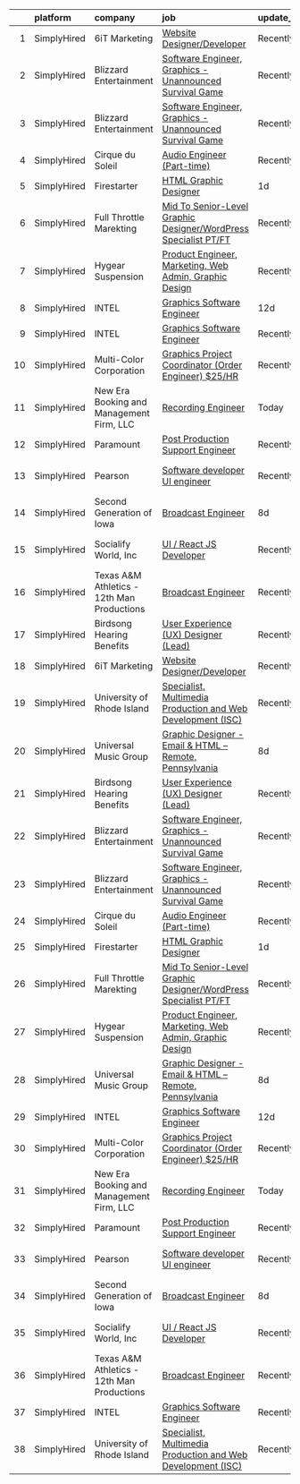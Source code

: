 

|    | platform    | company                                    | job                                                                                                                                                                          | update_time   | location                |
|---:|:------------|:-------------------------------------------|:-----------------------------------------------------------------------------------------------------------------------------------------------------------------------------|:--------------|:------------------------|
|  1 | SimplyHired | 6iT Marketing                              | [Website Designer/Developer](https://www.simplyhired.com/job/EwlGCTX-h85pgzf3jqQ7_nwUCfknZ-TB75B3EIwkHFZoLYRza-WrNw?q=graphic+engineer)                                      | Recently      | Remote                  |
|  2 | SimplyHired | Blizzard Entertainment                     | [Software Engineer, Graphics - Unannounced Survival Game](https://www.simplyhired.com/job/NUK4mbBCRI5wIENh-DNnNuS2SQlef6skaQhhcWJ6Ry3dJh5-F1ZZSA?q=graphic+engineer)         | Recently      | Irvine, CA              |
|  3 | SimplyHired | Blizzard Entertainment                     | [Software Engineer, Graphics - Unannounced Survival Game](https://www.simplyhired.com/job/NUK4mbBCRI5wIENh-DNnNuS2SQlef6skaQhhcWJ6Ry3dJh5-F1ZZSA?q=graphic+engineer)         | Recently      | Irvine, CA              |
|  4 | SimplyHired | Cirque du Soleil                           | [Audio Engineer (Part-time)](https://www.simplyhired.com/job/C4yb6CsPeppH8O5g6hPNt7wr98xNGrYZT250pHXRjPWC0N33FsTkLA?q=graphic+engineer)                                      | Recently      | New York, NY            |
|  5 | SimplyHired | Firestarter                                | [HTML Graphic Designer](https://www.simplyhired.com/job/8EOjR0F-fRkKZ7tY2DcAxGXOazaEarbFO_hifXHPOwdn_WPsgcxM1Q?q=graphic+engineer)                                           | 1d            | Remote                  |
|  6 | SimplyHired | Full Throttle Marekting                    | [Mid To Senior-Level Graphic Designer/WordPress Specialist PT/FT](https://www.simplyhired.com/job/JiCn5hf5Hgu4acBY9SvT87WeQhU06N041yNL4sQZrsGQ-rbKfSEung?q=graphic+engineer) | Recently      | Remote                  |
|  7 | SimplyHired | Hygear Suspension                          | [Product Engineer, Marketing, Web Admin, Graphic Design](https://www.simplyhired.com/job/BHtHZLUBCc7TpytRigBgrcKxlnaUU-2GMRKskjtvhA459r-eZJ67KQ?q=graphic+engineer)          | Recently      | Freeville, NY           |
|  8 | SimplyHired | INTEL                                      | [Graphics Software Engineer](https://www.simplyhired.com/job/Wnj6ojBifb1a1CJH6ANAwVc1My9DjvW2ynjEHv0WarpXVDqfD3OY-A?q=graphic+engineer)                                      | 12d           | Folsom, CA              |
|  9 | SimplyHired | INTEL                                      | [Graphics Software Engineer](https://www.simplyhired.com/job/zXWgh-E-xT740QOocJQr9D2UU1SUKHa3nSow2PWGN03kLLupupTu7Q?q=graphic+engineer)                                      | Recently      | Folsom, CA              |
| 10 | SimplyHired | Multi-Color Corporation                    | [Graphics Project Coordinator (Order Engineer) $25/HR](https://www.simplyhired.com/job/kGFwnfC_AhTJF9VZ-bm_jePzVKG9eelS5TvrkpYPvxC7PLsV3WpzGA?q=graphic+engineer)            | Recently      | Bowling Green, KY       |
| 11 | SimplyHired | New Era Booking and Management Firm, LLC   | [Recording Engineer](https://www.simplyhired.com/job/2M8EgUrWXseSJrgclGIKoNlS-9uK27LWgeECRR357boHjcJeDPUPBg?q=graphic+engineer)                                              | Today         | Dallas, TX              |
| 12 | SimplyHired | Paramount                                  | [Post Production Support Engineer](https://www.simplyhired.com/job/gHW1O_dzCRJC0tY_qYaandEAMTnsXd4kNzT8tAeI7byL2QY67AdJFA?q=graphic+engineer)                                | Recently      | New York, NY            |
| 13 | SimplyHired | Pearson                                    | [Software developer UI engineer](https://www.simplyhired.com/job/IqHkxmiRFHnbjxUWIb5K7NgT6lCQLskeRvG5g2OMNTTZtiuYeFKycw?q=graphic+engineer)                                  | Recently      | Boulder, CO +1 location |
| 14 | SimplyHired | Second Generation of Iowa                  | [Broadcast Engineer](https://www.simplyhired.com/job/w7anDTbuyJHALRaRq_GOKXE6xOY8RYFqICnclzhF1O-zQ1kmREnw9g?q=graphic+engineer)                                              | 8d            | Cedar Rapids, IA        |
| 15 | SimplyHired | Socialify World, Inc                       | [UI / React JS Developer](https://www.simplyhired.com/job/nVOskS2t1xZHdo0tOWzXYRLJ7IGEpviq625bLsHeHCTCe1gDVA07UA?q=graphic+engineer)                                         | Recently      | San Francisco, CA       |
| 16 | SimplyHired | Texas A&M Athletics - 12th Man Productions | [Broadcast Engineer](https://www.simplyhired.com/job/FvqtjkPQOHFz7okHbknjuZGriHK1tUpOYJrYq7y5M_E_VlNyFcveLg?q=graphic+engineer)                                              | Recently      | College Station, TX     |
| 17 | SimplyHired | Birdsong Hearing Benefits                  | [User Experience (UX) Designer (Lead)](https://www.simplyhired.com/job/P_VoK9D_ofFpWr8rigUEApVPqwcsSUq5XoWDjDTHwj3_7enlclt7mw?q=graphic+engineer)                            | Recently      | Jacksonville, FL        |
| 18 | SimplyHired | 6iT Marketing                              | [Website Designer/Developer](https://www.simplyhired.com/job/EwlGCTX-h85pgzf3jqQ7_nwUCfknZ-TB75B3EIwkHFZoLYRza-WrNw?q=graphic+engineer)                                      | Recently      | Remote                  |
| 19 | SimplyHired | University of Rhode Island                 | [Specialist, Multimedia Production and Web Development (ISC)](https://www.simplyhired.com/job/2ixL2ROB8Kod9lUnnnMUrFIamXF3RFbRO5zuMXVF1Zu_vH2iGDJvaA?q=graphic+engineer)     | Recently      | Narragansett, RI        |
| 20 | SimplyHired | Universal Music Group                      | [Graphic Designer - Email & HTML – Remote, Pennsylvania](https://www.simplyhired.com/job/ngKXF2rJA8K5hA7VYOrsT3scwpCQ5l2YIdxQ70cBPd1G-HhCj88hoA?q=graphic+engineer)          | 8d            | Pennsylvania            |
| 21 | SimplyHired | Birdsong Hearing Benefits                  | [User Experience (UX) Designer (Lead)](https://www.simplyhired.com/job/P_VoK9D_ofFpWr8rigUEApVPqwcsSUq5XoWDjDTHwj3_7enlclt7mw?q=graphic+engineer)                            | Recently      | Jacksonville, FL        |
| 22 | SimplyHired | Blizzard Entertainment                     | [Software Engineer, Graphics - Unannounced Survival Game](https://www.simplyhired.com/job/NUK4mbBCRI5wIENh-DNnNuS2SQlef6skaQhhcWJ6Ry3dJh5-F1ZZSA?q=graphic+engineer)         | Recently      | Irvine, CA              |
| 23 | SimplyHired | Blizzard Entertainment                     | [Software Engineer, Graphics - Unannounced Survival Game](https://www.simplyhired.com/job/NUK4mbBCRI5wIENh-DNnNuS2SQlef6skaQhhcWJ6Ry3dJh5-F1ZZSA?q=graphic+engineer)         | Recently      | Irvine, CA              |
| 24 | SimplyHired | Cirque du Soleil                           | [Audio Engineer (Part-time)](https://www.simplyhired.com/job/C4yb6CsPeppH8O5g6hPNt7wr98xNGrYZT250pHXRjPWC0N33FsTkLA?q=graphic+engineer)                                      | Recently      | New York, NY            |
| 25 | SimplyHired | Firestarter                                | [HTML Graphic Designer](https://www.simplyhired.com/job/8EOjR0F-fRkKZ7tY2DcAxGXOazaEarbFO_hifXHPOwdn_WPsgcxM1Q?q=graphic+engineer)                                           | 1d            | Remote                  |
| 26 | SimplyHired | Full Throttle Marekting                    | [Mid To Senior-Level Graphic Designer/WordPress Specialist PT/FT](https://www.simplyhired.com/job/JiCn5hf5Hgu4acBY9SvT87WeQhU06N041yNL4sQZrsGQ-rbKfSEung?q=graphic+engineer) | Recently      | Remote                  |
| 27 | SimplyHired | Hygear Suspension                          | [Product Engineer, Marketing, Web Admin, Graphic Design](https://www.simplyhired.com/job/BHtHZLUBCc7TpytRigBgrcKxlnaUU-2GMRKskjtvhA459r-eZJ67KQ?q=graphic+engineer)          | Recently      | Freeville, NY           |
| 28 | SimplyHired | Universal Music Group                      | [Graphic Designer - Email & HTML – Remote, Pennsylvania](https://www.simplyhired.com/job/ngKXF2rJA8K5hA7VYOrsT3scwpCQ5l2YIdxQ70cBPd1G-HhCj88hoA?q=graphic+engineer)          | 8d            | Pennsylvania            |
| 29 | SimplyHired | INTEL                                      | [Graphics Software Engineer](https://www.simplyhired.com/job/Wnj6ojBifb1a1CJH6ANAwVc1My9DjvW2ynjEHv0WarpXVDqfD3OY-A?q=graphic+engineer)                                      | 12d           | Folsom, CA              |
| 30 | SimplyHired | Multi-Color Corporation                    | [Graphics Project Coordinator (Order Engineer) $25/HR](https://www.simplyhired.com/job/kGFwnfC_AhTJF9VZ-bm_jePzVKG9eelS5TvrkpYPvxC7PLsV3WpzGA?q=graphic+engineer)            | Recently      | Bowling Green, KY       |
| 31 | SimplyHired | New Era Booking and Management Firm, LLC   | [Recording Engineer](https://www.simplyhired.com/job/2M8EgUrWXseSJrgclGIKoNlS-9uK27LWgeECRR357boHjcJeDPUPBg?q=graphic+engineer)                                              | Today         | Dallas, TX              |
| 32 | SimplyHired | Paramount                                  | [Post Production Support Engineer](https://www.simplyhired.com/job/gHW1O_dzCRJC0tY_qYaandEAMTnsXd4kNzT8tAeI7byL2QY67AdJFA?q=graphic+engineer)                                | Recently      | New York, NY            |
| 33 | SimplyHired | Pearson                                    | [Software developer UI engineer](https://www.simplyhired.com/job/IqHkxmiRFHnbjxUWIb5K7NgT6lCQLskeRvG5g2OMNTTZtiuYeFKycw?q=graphic+engineer)                                  | Recently      | Boulder, CO +1 location |
| 34 | SimplyHired | Second Generation of Iowa                  | [Broadcast Engineer](https://www.simplyhired.com/job/w7anDTbuyJHALRaRq_GOKXE6xOY8RYFqICnclzhF1O-zQ1kmREnw9g?q=graphic+engineer)                                              | 8d            | Cedar Rapids, IA        |
| 35 | SimplyHired | Socialify World, Inc                       | [UI / React JS Developer](https://www.simplyhired.com/job/nVOskS2t1xZHdo0tOWzXYRLJ7IGEpviq625bLsHeHCTCe1gDVA07UA?q=graphic+engineer)                                         | Recently      | San Francisco, CA       |
| 36 | SimplyHired | Texas A&M Athletics - 12th Man Productions | [Broadcast Engineer](https://www.simplyhired.com/job/FvqtjkPQOHFz7okHbknjuZGriHK1tUpOYJrYq7y5M_E_VlNyFcveLg?q=graphic+engineer)                                              | Recently      | College Station, TX     |
| 37 | SimplyHired | INTEL                                      | [Graphics Software Engineer](https://www.simplyhired.com/job/zXWgh-E-xT740QOocJQr9D2UU1SUKHa3nSow2PWGN03kLLupupTu7Q?q=graphic+engineer)                                      | Recently      | Folsom, CA              |
| 38 | SimplyHired | University of Rhode Island                 | [Specialist, Multimedia Production and Web Development (ISC)](https://www.simplyhired.com/job/2ixL2ROB8Kod9lUnnnMUrFIamXF3RFbRO5zuMXVF1Zu_vH2iGDJvaA?q=graphic+engineer)     | Recently      | Narragansett, RI        |
